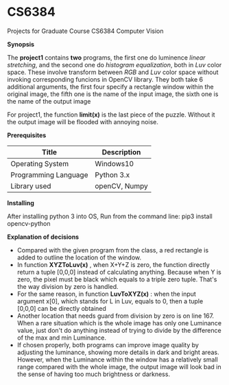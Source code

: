 # CS6384
Projects for Graduate Course CS6384 Computer Vision

**Synopsis**

The __project1__ contains __two__ programs, the first one do luminence *linear stretching*, and the second one do *histogram equalization*, both in *Luv* color space. These involve transform between *RGB* and *Luv* color space without invoking corresponding funcions in OpenCV library. They both take 6 additional arguments, the first four specify a rectangle window within the original image, the fifth one is the name of the input image, the sixth one is the name of the output image

For project1, the function __limit(x)__ is the last piece of the puzzle. Without it the output image will be flooded with annoying noise. 

**Prerequisites**

Title | Description
------------|-------------
Operating System | Windows10
Programming Language | Python 3.x
Library used | openCV, Numpy

**Installing**

After installing python 3 into OS, Run from the command line:
pip3 install opencv-python

**Explanation of decisions**
- Compared with the given program from the class, a red rectangle is added to outline the location of the window.
- In function __XYZToLuv(x)__ , when X+Y+Z is zero, the function directly return a tuple [0,0,0] instead of calculating anything. Because when Y is zero, the pixel must be black which equals to a triple zero tuple. That's the way division by zero is handled.
- For the same reason, in function __LuvToXYZ(x)__ : when the input argument x[0], which stands for L in Luv, equals to 0, then a tuple [0,0,0] can be directly obtained
- Another location that needs guard from division by zero is on line 167. When a rare situation which is the whole image has only one Luminance value, just don't do anything instead of trying to divide by the difference of the max and min Luminance.
- If chosen properly, both programs can improve image quality by adjusting the luminance, showing more details in dark and bright areas. However, when the Luminance within the window has a relatively small range compared with the whole image, the output image will look bad in the sense of having too much brightness or darkness.